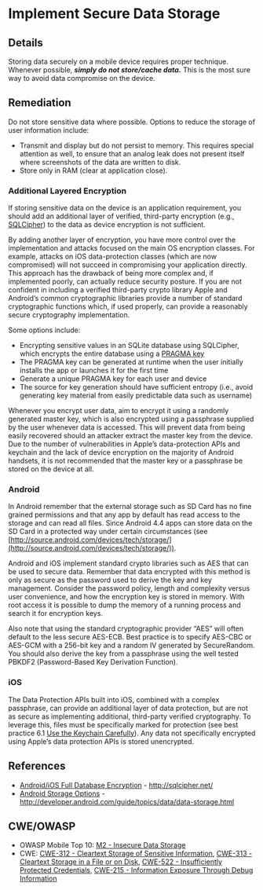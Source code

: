 # Implement Secure Data Storage

## Details

Storing data securely on a mobile device requires proper technique. Whenever possible, ***simply do not store/cache data.*** This is the most sure way to avoid data compromise on the device.

## Remediation

Do not store sensitive data where possible. Options to reduce the storage of user information include:

* Transmit and display but do not persist to memory. This requires special attention as well, to ensure that an analog leak does not present itself where screenshots of the data are written to disk.
* Store only in RAM (clear at application close).

### Additional Layered Encryption
If storing sensitive data on the device is an application requirement, you should add an additional layer of verified, third-party encryption (e.g., [SQLCipher](https://www.zetetic.net/sqlcipher/)) to the data as device encryption is not sufficient.

By adding another layer of encryption, you have more control over the implementation and attacks focused on the main OS encryption classes. For example, attacks on iOS data-protection classes (which are now compromised) will not succeed in compromising your application directly. This approach has the drawback of being more complex and, if implemented poorly, can actually reduce security posture. If you are not confident in including a verified third-party crypto library Apple and Android’s common cryptographic libraries provide a number of standard cryptographic functions which, if used properly, can provide a reasonably secure cryptography implementation.

Some options include:

 * Encrypting sensitive values in an SQLite database using SQLCipher, which encrypts the entire database using a [PRAGMA key](https://www.zetetic.net/sqlcipher/sqlcipher-api/#key)
 * The PRAGMA key can be generated at runtime when the user initially installs the app or launches it for the first time
 * Generate a unique PRAGMA key for each user and device
 * The source for key generation should have sufficient entropy (i.e., avoid generating key material from easily predictable data such as username)

Whenever you encrypt user data, aim to encrypt it using a randomly generated master key, which is also encrypted using a passphrase supplied by the user whenever data is accessed. This will prevent data from being easily recovered should an attacker extract the master key from the device. Due to the number of vulnerabilities in Apple’s data-protection APIs and keychain and the lack of device encryption on the majority of Android handsets, it is not recommended that the master key or a passphrase be stored on the device at all.

### Android
In Android remember that the external storage such as SD Card has no fine grained permissions and that any app by default has read access to the storage and can read all files. Since Android 4.4 apps can store data on the SD Card in a protected way under certain circumstances (see [http://source.android.com/devices/tech/storage/](http://source.android.com/devices/tech/storage/)).

Android and iOS implement standard crypto libraries such as AES that can be used to secure data. Remember that data encrypted with this method is only as secure as the password used to derive the key and key management. Consider the password policy, length and complexity versus user convenience, and how the encryption key is stored in memory. With root access it is possible to dump the memory of a running process and search it for encryption keys.

Also note that using the standard cryptographic provider “AES” will often default to the less secure AES-ECB. Best practice is to specify AES-CBC or AES-GCM with a 256-bit key and a random IV generated by SecureRandom. You should also derive the key from a passphrase using the well tested PBKDF2 (Password-Based Key Derivation Function).

### iOS

The Data Protection APIs built into iOS, combined with a complex passphrase, can provide an additional layer of data protection, but are not as secure as implementing additional, third-party verified cryptography. To leverage this, files must be specifically marked for protection (see best practice 6.1 [Use the Keychain Carefully](/iOS/use-the-keychain-carefully)). Any data not specifically encrypted using Apple’s data protection APIs is stored unencrypted.

## References

 * [Android/iOS Full Database Encryption](http://sqlcipher.net/) - http://sqlcipher.net/
 * [Android Storage Options](http://developer.android.com/guide/topics/data/data-storage.html) - http://developer.android.com/guide/topics/data/data-storage.html

## CWE/OWASP

 * OWASP Mobile Top 10: [M2 - Insecure Data Storage](https://www.owasp.org/index.php/Mobile_Top_10_2016-M2-Insecure_Data_Storage)
 * CWE: [CWE-312 - Cleartext Storage of Sensitive Information](http://cwe.mitre.org/data/definitions/312.html), [CWE-313 - Cleartext Storage in a File or on Disk](http://cwe.mitre.org/data/definitions/313.html), [CWE-522 - Insufficiently Protected Credentials](http://cwe.mitre.org/data/definitions/522.html), [CWE-215 - Information Exposure Through Debug Information](http://cwe.mitre.org/data/definitions/215.html)
